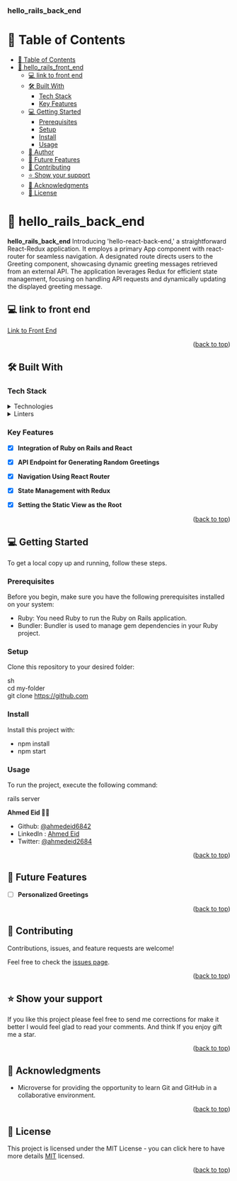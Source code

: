 <a name="readme-top"></a>

  <h3><b>hello_rails_back_end</b></h3>

</div>

# 📗 Table of Contents

- [📗 Table of Contents](#-table-of-contents)
- [📖 hello\_rails\_front\_end ](#-hello_rails_back_end-)
  - [💻 link to front end ](#-link-to-front-end-)
  - [🛠 Built With ](#-built-with-)
    - [Tech Stack ](#tech-stack-)
    - [Key Features ](#key-features-)
  - [💻 Getting Started ](#-getting-started-)
    - [Prerequisites](#prerequisites)
    - [Setup](#setup)
    - [Install](#install)
    - [Usage](#usage)
  - [👥 Author ](#-author-)
  - [🔭 Future Features ](#-future-features-)
  - [🤝 Contributing ](#-contributing-)
  - [⭐️ Show your support ](#️-show-your-support-)
  - [🙏 Acknowledgments ](#-acknowledgments-)
  - [📝 License ](#-license-)

<!-- PROJECT DESCRIPTION -->

# 📖 hello_rails_back_end <a name="about-project"></a>

**hello_rails_back_end**  Introducing 'hello-react-back-end,' a straightforward React-Redux application. It employs a primary App component with react-router for seamless navigation. A designated route directs users to the Greeting component, showcasing dynamic greeting messages retrieved from an external API. The application leverages Redux for efficient state management, focusing on handling API requests and dynamically updating the displayed greeting message.

## 💻 link to front end <a name="built-with"></a>


[Link to Front End]()

<p align="right">(<a href="#readme-top">back to top</a>)</p>


## 🛠 Built With <a name="built-with"></a>

### Tech Stack <a name="tech-stack"></a>

<details>
  <summary>Technologies</summary>
  <ul>
    <li><a href="https://reactjs.org/">React</a></li>
    <li><a href="https://redux.js.org/">Redux</a></li>
  </ul>
</details>
<details>
<summary>Linters</summary>
  <ul>
    <li>Rubocop</li>
  </ul>
</details>


### Key Features <a name="key-features"></a>

- [x] **Integration of Ruby on Rails and React**
- [x] **API Endpoint for Generating Random Greetings**
- [x] **Navigation Using React Router**
- [x] **State Management with Redux**
- [x] **Setting the Static View as the Root**


<p align="right">(<a href="#readme-top">back to top</a>)</p>


## 💻 Getting Started <a name="getting-started"></a>

To get a local copy up and running, follow these steps.

### Prerequisites

Before you begin, make sure you have the following prerequisites installed on your system:

- Ruby: You need Ruby to run the Ruby on Rails application.
- Bundler: Bundler is used to manage gem dependencies in your Ruby project.

### Setup

Clone this repository to your desired folder:

sh <br>
cd my-folder <br>
git clone https://github.com

### Install

Install this project with:

- npm install
- npm start

### Usage

To run the project, execute the following command:

rails server

**Ahmed Eid 🙋‍♂️**
- Github: [@ahmedeid6842](https://github.com/ahmedeid6842/)
- LinkedIn : [Ahmed Eid](https://www.linkedin.com/in/ahmed-eid-0018571b1/)
- Twitter: [@ahmedeid2684](https://twitter.com/ahmedeid2684)

<p align="right">(<a href="#readme-top">back to top</a>)</p>


## 🔭 Future Features <a name="future-features"></a>

- [ ] **Personalized Greetings**


<p align="right">(<a href="#readme-top">back to top</a>)</p>

## 🤝 Contributing <a name="contributing"></a>

Contributions, issues, and feature requests are welcome!

Feel free to check the [issues page](https://github.com/ahmedeid6842/hello-react-back-end/issues).

<p align="right">(<a href="#readme-top">back to top</a>)</p>

## ⭐️ Show your support <a name="support"></a>

If you like this project please feel free to send me corrections for make it better I would feel glad to read your comments.
And think If you enjoy gift me a star.  

<p align="right">(<a href="#readme-top">back to top</a>)</p>

## 🙏 Acknowledgments <a name="acknowledgements"></a>

 - Microverse for providing the opportunity to learn Git and GitHub in a collaborative environment.

<p align="right">(<a href="#readme-top">back to top</a>)</p>


## 📝 License <a name="license"></a>

This project is licensed under the MIT License - you can click here to have more details [MIT](./LICENSE) licensed.

<p align="right">(<a href="#readme-top">back to top</a>)</p>
